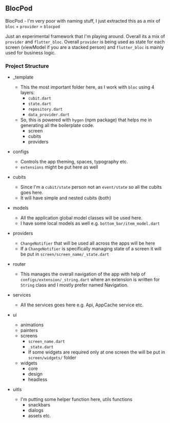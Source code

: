## BlocPod
BlocPod - I'm very poor with naming stuff, I just extracted this as a mix of `bloc` + `provider` = `blocpod`

Just an experimental framework that I'm playing around. Overall its a mix of `provider` and `flutter_bloc`. Overall `provider` is being used as state for each screen (viewModel if you are a stacked person) and `flutter_bloc` is mainly used for business logic.

### Project Structure
- _template
    - This the most important folder here, as I work with `bloc` using 4 layers:
        - `cubit.dart`
        - `state.dart`
        - `repository.dart`
        - `data_provider.dart`
    - So, this is powered with `hygen` (npm package) that helps me in generating all the boilerplate code.
        - screen
        - cubits
        - providers

- configs
    - Controls the app theming, spaces, typography etc.
    - `extensions` might be put here as well
- cubits
    - Since I'm a `cubit/state` person not an `event/state` so all the cubits goes here.
    - It will have simple and nested cubits (both)
- models
    - All the application global model classes will be used here.
    - I have some local models as well e.g. `bottom_bar/item_model.dart`
- providers
    - `ChangeNotifier` that will be used all across the apps will be here
    - If a `ChangeNotifier` is specifically managing state of a screen it will be put in `screen/screen_name/_state.dart`
- router
    - This manages the overall navigation of the app with help of `configs/extension/_string.dart` where an extension is written for `String` class and I mostly prefer named Navigation.
- services
    - All the services goes here e.g. Api, AppCache service etc.
- ui
    - animations
    - painters
    - screens
        - `screen_name.dart`
        - `_state.dart`
        - If some widgets are required only at one screen the will be put in `screen/widgets/` folder
    - widgets
        - core
        - design
        - headless
- uitls
    - I'm putting some helper function here, utils functions
        - snackbars
        - dialogs
        - assets etc.